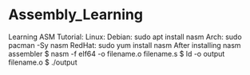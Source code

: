 # Assembly_Learning
Learning ASM
Tutorial:
Linux:
      Debian: sudo apt install nasm
      Arch: sudo pacman -Sy nasm
      RedHat: sudo yum install nasm
After installing nasm assembler
$ nasm -f elf64 -o filename.o filename.s
$ ld -o output filename.o
$ ./output
